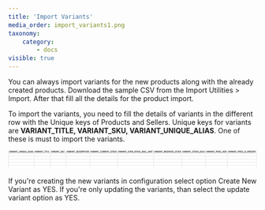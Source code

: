 ```yaml
---
title: 'Import Variants'
media_order: import_variants1.png
taxonomy:
    category:
        - docs
visible: true
---
```


You can always import variants for the new products along with the already created products. Download the sample CSV from the Import Utilities > Import. After that fill all the details for the product import.

To import the variants, you need to fill the details of variants in the different row with the Unique keys of Products and Sellers. Unique keys for variants are **VARIANT_TITLE, VARIANT_SKU, VARIANT_UNIQUE_ALIAS**. One of these is must to import the variants.

![](import_variants1.png)

If you're creating the new variants in configuration select option Create New Variant as YES. If you're only updating the variants, than select the update variant option as YES.